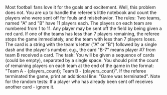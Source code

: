 Most football fans love it for the goals and excitement. Well, this problem does not. You are up to handle the referee's little notebook and count the players who were sent off for fouls and misbehavior.
The rules: Two teams, named "A" and "B" have 11 players each. The players on each team are numbered from 1 to 11. Any player may be sent off the field by being given a red card. If one of the teams has less than 7 players remaining, the referee stops the game immediately, and the team with less than 7 players loses.
The card is a string with the team's letter ("A" or "B") followed by a single dash and the player's number. e.g., the card "B-7" means player #7 from team B received a card.
The task: You will be given a sequence of cards (could be empty), separated by a single space. You should print the count of remaining players on each team at the end of the game in the format: "Team A - {players_count}; Team B - {players_count}". If the referee terminated the game, print an additional line: "Game was terminated".
Note for the random tests: If a player who has already been sent off receives another card - ignore it.

